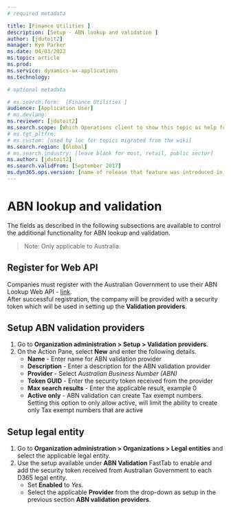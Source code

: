```yaml
---
# required metadata

title: [Finance Utilities ]
description: [Setup - ABN lookup and validation ]
author: [jdutoit2]
manager: Kym Parker
ms.date: 04/03/2022
ms.topic: article
ms.prod: 
ms.service: dynamics-ax-applications
ms.technology: 

# optional metadata

# ms.search.form:  [Finance Utilities ]
audience: [Application User]
# ms.devlang: 
ms.reviewer: [jdutoit2]
ms.search.scope: [Which Operations client to show this topic as help for, to be set by content strategist, see list here: https://microsoft.sharepoint.com/teams/DynDoc/_layouts/15/WopiFrame.aspx?sourcedoc={23419e1c-eb64-42e9-aa9b-79875b428718}&action=edit&wd=target%28Core-Dynamics-AX-CP-requirements%2Eone%7C4CC185C0%2DEFAA%2D42CD%2D94B9%2D8F2A45E7F61A%2FVersions-list-for-docs-topics%7CC14BE630%2D5151%2D49D6%2D8305%2D554B5084593C%2F%29]
# ms.tgt_pltfrm: 
# ms.custom: [used by loc for topics migrated from the wiki]
ms.search.region: [Global]
# ms.search.industry: [leave blank for most, retail, public sector]
ms.author: [jdutoit2]
ms.search.validFrom: [September 2017]
ms.dyn365.ops.version: [name of release that feature was introduced in, see list here: https://microsoft.sharepoint.com/teams/DynDoc/_layouts/15/WopiFrame.aspx?sourcedoc={23419e1c-eb64-42e9-aa9b-79875b428718}&action=edit&wd=target%28Core-Dynamics-AX-CP-requirements%2Eone%7C4CC185C0%2DEFAA%2D42CD%2D94B9%2D8F2A45E7F61A%2FVersions-list-for-docs-topics%7CC14BE630%2D5151%2D49D6%2D8305%2D554B5084593C%2F%29]
---
```


# ABN lookup and validation
The fields as described in the following subsections are available to control the additional functionality for ABN lookup and validation.
> Note: Only applicable to Australia.

## Register for Web API
Companies must register with the Australian Government to use their ABN Lookup Web API - [link](https://abr.business.gov.au/Tools/AbnLookup). <br>
After successful registration, the company will be provided with a security token which will be used in setting up the **Validation providers**.

## Setup ABN validation providers
1. Go to **Organization administration > Setup > Validation providers**.
2. On the Action Pane, select **New** and enter the following details.
   - **Name** - Enter name for ABN validation provider	
   - **Description** - Enter a description for the ABN validation provider
   - **Provider** - Select _Australian Business Number (ABN)_	
   - **Token GUID** - Enter the security token received from the provider	
   - **Max search results** - Enter the applicable result, example 0
   - **Active only** - ABN validation can create Tax exempt numbers. Setting this option to only allow active, will limit the ability to create only Tax exempt numbers that are active

## Setup legal entity
1. Go to **Organization administration > Organizations > Legal entities** and select the applicable legal entity.
2. Use the setup available under **ABN Validation** FastTab to enable and add the security token received from Australian Government to each D365 legal entity.
    - Set **Enabled** to _Yes_.
    - Select the applicable **Provider** from the drop-down as setup in the previous section **ABN validation providers**.
